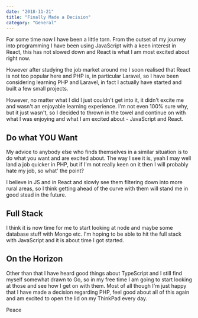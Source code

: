 ```yaml
---
date: "2018-11-21"
title: "Finally Made a Decision"
category: "General"
---
```

For some time now I have been a little torn. From the outset of my journey into programming I have been using JavaScript with a keen interest in React, this has not slowed down and React is what I am most excited about right now.

However after studying the job market around me I soon realised that React is not too popular here and PHP is, in particular Laravel, so I have been considering learning PHP and Laravel, in fact I actually have started and built a few small projects.

However, no matter what I did I just couldn't get into it, it didn't excite me and wasn't an enjoyable learning experience. I'm not even 100% sure why, but it just wasn't, so I decided to thrown in the towel and continue on with what I was enjoying and what I am excited about - JavaScript and React.

## Do what YOU Want

My advice to anybody else who finds themselves in a similar situation is to do what you want and are excited about. The way I see it is, yeah I may well land a job quicker in PHP, but if I'm not really keen on it then I will probably hate my job, so what' the point?

I believe in JS and in React and slowly see them filtering down into more rural areas, so I think getting ahead of the curve with them will stand me in good stead in the future.

## Full Stack

I think it is now time for me to start looking at node and maybe some database stuff with Mongo etc. I'm hoping to be able to hit the full stack with JavaScript and it is about time I got started.

## On the Horizon

Other than that I have heard good things about TypeScript and I still find myself somewhat drawn to Go, so in my free time I am going to start looking at those and see how I get on with them. Most of all though I'm just happy that I have made a decision regarding PHP, feel good about all of this again and am excited to open the lid on my ThinkPad every day.

Peace